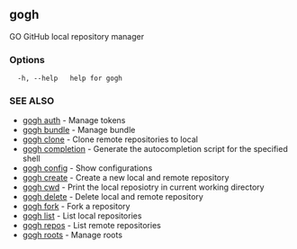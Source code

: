 ## gogh

GO GitHub local repository manager

### Options

```
  -h, --help   help for gogh
```

### SEE ALSO

* [gogh auth](gogh_auth.md)	 - Manage tokens
* [gogh bundle](gogh_bundle.md)	 - Manage bundle
* [gogh clone](gogh_clone.md)	 - Clone remote repositories to local
* [gogh completion](gogh_completion.md)	 - Generate the autocompletion script for the specified shell
* [gogh config](gogh_config.md)	 - Show configurations
* [gogh create](gogh_create.md)	 - Create a new local and remote repository
* [gogh cwd](gogh_cwd.md)	 - Print the local reposiotry in current working directory
* [gogh delete](gogh_delete.md)	 - Delete local and remote repository
* [gogh fork](gogh_fork.md)	 - Fork a repository
* [gogh list](gogh_list.md)	 - List local repositories
* [gogh repos](gogh_repos.md)	 - List remote repositories
* [gogh roots](gogh_roots.md)	 - Manage roots

